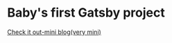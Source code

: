 # Baby's first Gatsby project

[Check it out-mini blog(very mini)](https://5e2cd838dab7162ce4fb3007--gifted-pare-912545.netlify.com/)
